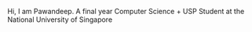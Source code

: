 Hi, I am Pawandeep. A final year Computer Science + USP Student at the National University of Singapore
